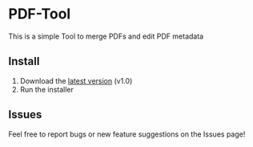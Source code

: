 # PDF-Tool

This is a simple Tool to merge PDFs and edit PDF metadata

## Install


1. Download the [latest version](https://github.com/J0schu/pdf_merger/releases/download/v1.0/PDF-Tool_1.0_WIN_setup.exe) (v1.0)
2. Run the installer



## Issues

Feel free to report bugs or new feature suggestions on the Issues page!